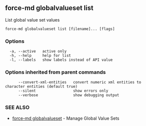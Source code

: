 ## force-md globalvalueset list

List global value set values

```
force-md globalvalueset list [filename]... [flags]
```

### Options

```
  -a, --active   active only
  -h, --help     help for list
  -l, --labels   show labels instead of API value
```

### Options inherited from parent commands

```
      --convert-xml-entities   convert numeric xml entities to character entities (default true)
      --silent                 show errors only
      --verbose                show debugging output
```

### SEE ALSO

* [force-md globalvalueset](force-md_globalvalueset.md)	 - Manage Global Value Sets

